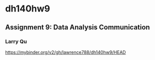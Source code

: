 # dh140hw9

## Assignment 9: Data Analysis Communication

### Larry Qu

https://mybinder.org/v2/gh/lawrence788/dh140hw9/HEAD